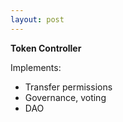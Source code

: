 ```yaml
---
layout: post
---
```


**Token Controller**

Implements: 
+ Transfer permissions
+ Governance, voting
+ DAO